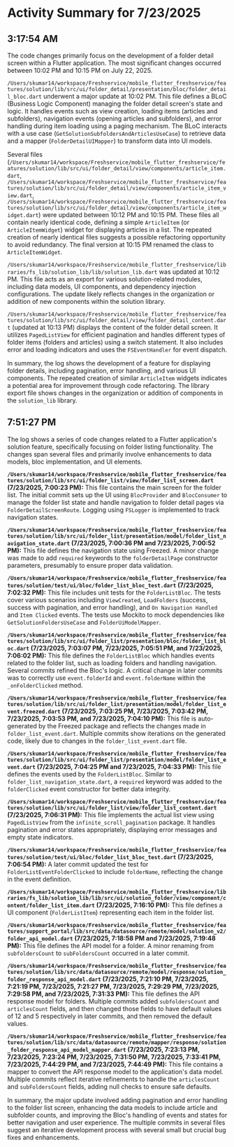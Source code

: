 # Activity Summary for 7/23/2025

## 3:17:54 AM
The code changes primarily focus on the development of a folder detail screen within a Flutter application.  The most significant changes occurred between 10:02 PM and 10:15 PM on July 22, 2025.

`/Users/skumar14/workspace/Freshservice/mobile_flutter_freshservice/features/solution/lib/src/ui/folder_detail/presentation/bloc/folder_detail_bloc.dart` underwent a major update at 10:02 PM. This file defines a BLoC (Business Logic Component) managing the folder detail screen's state and logic.  It handles events such as view creation, loading items (articles and subfolders), navigation events (opening articles and subfolders), and error handling during item loading using a paging mechanism. The BLoC interacts with a use case (`GetSolutionSubfoldersAndArticlesUseCase`) to retrieve data and a mapper (`FolderDetailUIMapper`) to transform data into UI models.

Several files (`/Users/skumar14/workspace/Freshservice/mobile_flutter_freshservice/features/solution/lib/src/ui/folder_detail/view/components/article_item.dart`, `/Users/skumar14/workspace/Freshservice/mobile_flutter_freshservice/features/solution/lib/src/ui/folder_detail/view/components/article_item_view.dart`, `/Users/skumar14/workspace/Freshservice/mobile_flutter_freshservice/features/solution/lib/src/ui/folder_detail/view/components/article_item_widget.dart`) were updated between 10:12 PM and 10:15 PM.  These files all contain nearly identical code, defining a simple `ArticleItem` (or `ArticleItemWidget`) widget for displaying articles in a list.  The repeated creation of nearly identical files suggests a possible refactoring opportunity to avoid redundancy.  The final version at 10:15 PM renamed the class to `ArticleItemWidget`.

`/Users/skumar14/workspace/Freshservice/mobile_flutter_freshservice/libraries/fs_lib/solution_lib/lib/solution_lib.dart` was updated at 10:12 PM. This file acts as an export for various solution-related modules, including data models, UI components, and dependency injection configurations.  The update likely reflects changes in the organization or addition of new components within the solution library.

`/Users/skumar14/workspace/Freshservice/mobile_flutter_freshservice/features/solution/lib/src/ui/folder_detail/view/folder_detail_content.dart`  (updated at 10:13 PM) displays the content of the folder detail screen. It utilizes `PagedListView` for efficient pagination and handles different types of folder items (folders and articles) using a switch statement.  It also includes error and loading indicators and uses the `FSEventHandler` for event dispatch.

In summary, the log shows the development of a feature for displaying folder details, including pagination, error handling, and various UI components.  The repeated creation of similar `ArticleItem` widgets indicates a potential area for improvement through code refactoring.  The library export file shows changes in the organization or addition of components in the `solution_lib` library.


## 7:51:27 PM
The log shows a series of code changes related to a Flutter application's solution feature, specifically focusing on folder listing functionality.  The changes span several files and primarily involve enhancements to data models, bloc implementation, and UI elements.


**`/Users/skumar14/workspace/Freshservice/mobile_flutter_freshservice/features/solution/lib/src/ui/folder_list/view/folder_list_screen.dart` (7/23/2025, 7:00:23 PM):** This file contains the main screen for the folder list.  The initial commit sets up the UI using `BlocProvider` and `BlocConsumer` to manage the folder list state and handle navigation to folder detail pages via `FolderDetailScreenRoute`.  Logging using `FSLogger` is implemented to track navigation states.

**`/Users/skumar14/workspace/Freshservice/mobile_flutter_freshservice/features/solution/lib/src/ui/folder_list/presentation/model/folder_list_navigation_state.dart` (7/23/2025, 7:00:36 PM and 7/23/2025, 7:00:52 PM):** This file defines the navigation state using Freezed.  A minor change was made to add `required` keywords to the `folderDetailPage` constructor parameters, presumably to ensure proper data validation.

**`/Users/skumar14/workspace/Freshservice/mobile_flutter_freshservice/features/solution/test/ui/bloc/folder_list_bloc_test.dart` (7/23/2025, 7:02:32 PM):** This file includes unit tests for the `FolderListBloc`.  The tests cover various scenarios including `ViewCreated`, `LoadFolders` (success, success with pagination, and error handling), and `On Navigation Handled` and `Item Clicked` events.  The tests use Mockito to mock dependencies like `GetSolutionFoldersUseCase` and `FolderUiModelMapper`.

**`/Users/skumar14/workspace/Freshservice/mobile_flutter_freshservice/features/solution/lib/src/ui/folder_list/presentation/bloc/folder_list_bloc.dart` (7/23/2025, 7:03:07 PM, 7/23/2025, 7:05:51 PM, and 7/23/2025, 7:06:02 PM):** This file defines the `FolderListBloc` which handles events related to the folder list, such as loading folders and handling navigation.  Several commits refined the Bloc's logic.  A critical change in later commits was to correctly use `event.folderId` and `event.folderName` within the `_onFolderClicked` method.

**`/Users/skumar14/workspace/Freshservice/mobile_flutter_freshservice/features/solution/lib/src/ui/folder_list/presentation/model/folder_list_event.freezed.dart` (7/23/2025, 7:03:25 PM, 7/23/2025, 7:03:42 PM, 7/23/2025, 7:03:53 PM, and 7/23/2025, 7:04:10 PM):** This file is auto-generated by the Freezed package and reflects the changes made in `folder_list_event.dart`.  Multiple commits show iterations on the generated code, likely due to changes in the `folder_list_event.dart` file.

**`/Users/skumar14/workspace/Freshservice/mobile_flutter_freshservice/features/solution/lib/src/ui/folder_list/presentation/model/folder_list_event.dart` (7/23/2025, 7:04:25 PM and 7/23/2025, 7:04:33 PM):**  This file defines the events used by the `FolderListBloc`. Similar to `folder_list_navigation_state.dart`, a `required` keyword was added to the `folderClicked` event constructor for better data integrity.

**`/Users/skumar14/workspace/Freshservice/mobile_flutter_freshservice/features/solution/lib/src/ui/folder_list/view/folder_list_content.dart` (7/23/2025, 7:06:31 PM):** This file implements the actual list view using `PagedListView` from the `infinite_scroll_pagination` package.  It handles pagination and error states appropriately, displaying error messages and empty state indicators.

**`/Users/skumar14/workspace/Freshservice/mobile_flutter_freshservice/features/solution/test/ui/bloc/folder_list_bloc_test.dart` (7/23/2025, 7:06:54 PM):** A later commit updated the test for `FolderListEventFolderClicked` to include `folderName`, reflecting the change in the event definition.


**`/Users/skumar14/workspace/Freshservice/mobile_flutter_freshservice/libraries/fs_lib/solution_lib/lib/src/ui/solution_folder/view/component/content/folder_list_item.dart` (7/23/2025, 7:16:10 PM):** This file defines a UI component (`FolderListItem`) representing each item in the folder list.

**`/Users/skumar14/workspace/Freshservice/mobile_flutter_freshservice/features/support_portal/lib/src/data/datasource/remote/model/solution_v2/folder_api_model.dart` (7/23/2025, 7:18:58 PM and 7/23/2025, 7:19:48 PM):** This file defines the API model for a folder.  A minor renaming from `subfoldersCount` to `subFoldersCount` occurred in a later commit.

**`/Users/skumar14/workspace/Freshservice/mobile_flutter_freshservice/features/solution/lib/src/data/datasource/remote/model/response/solution_folder_response_api_model.dart` (7/23/2025, 7:21:10 PM, 7/23/2025, 7:21:19 PM, 7/23/2025, 7:21:27 PM, 7/23/2025, 7:29:29 PM, 7/23/2025, 7:29:58 PM, and 7/23/2025, 7:31:33 PM):** This file defines the API response model for folders. Multiple commits added `subfoldersCount` and `articlesCount` fields, and then changed those fields to have default values of 12 and 5 respectively in later commits, and then removed the default values.

**`/Users/skumar14/workspace/Freshservice/mobile_flutter_freshservice/features/solution/lib/src/data/datasource/remote/mapper/response/solution_folder_response_api_model_mapper.dart` (7/23/2025, 7:23:13 PM, 7/23/2025, 7:23:24 PM, 7/23/2025, 7:31:50 PM, 7/23/2025, 7:33:41 PM, 7/23/2025, 7:44:29 PM, and 7/23/2025, 7:44:49 PM):** This file contains a mapper to convert the API response model to the application's data model.  Multiple commits reflect iterative refinements to handle the `articlesCount` and `subFoldersCount` fields, adding null checks to ensure safe defaults.


In summary, the major update involved adding pagination and error handling to the folder list screen,  enhancing the data models to include article and subfolder counts, and improving the Bloc's handling of events and states for better navigation and user experience.  The multiple commits in several files suggest an iterative development process with several small but crucial bug fixes and enhancements.
